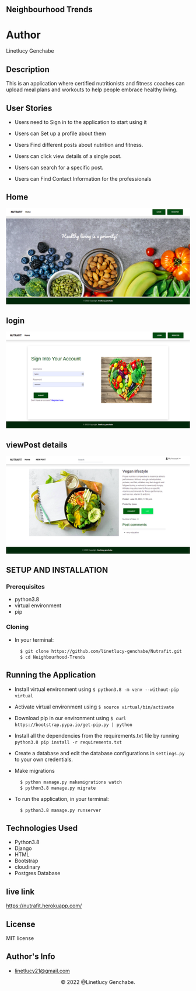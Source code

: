 ## Neighbourhood Trends
# Author
Linetlucy Genchabe

## Description
This is an application where certified nutritionists and fitness coaches can upload meal plans and workouts to help people embrace healthy living.


## User Stories

* Users need to Sign in to the application to start using it

* Users can Set up a profile about them 

* Users Find  different posts about nutrition and fitness.
* Users can click view details of a single post.

* Users can search for a specific post.

*  Users can Find Contact Information for the professionals





## Home 
![Home](./static/images/home.png)

## login
![Home](./static/images/login.png)

## viewPost details
![Home](./static/images/viewpost.png)




## SETUP AND INSTALLATION 
### Prerequisites
* python3.8
* virtual environment
* pip

### Cloning
* In your terminal:
        
        $ git clone https://github.com/linetlucy-genchabe/Nutrafit.git
        $ cd Neighbourhood-Trends

## Running the Application
* Install virtual environment using `$ python3.8 -m venv --without-pip virtual`
* Activate virtual environment using `$ source virtual/bin/activate`
* Download pip in our environment using `$ curl https://bootstrap.pypa.io/get-pip.py | python`
* Install all the dependencies from the requirements.txt file by running `python3.8 pip install -r requirements.txt`
* Create a database and edit the database configurations in `settings.py` to your own credentials.
* Make migrations

        $ python manage.py makemigrations watch
        $ python3.8 manage.py migrate 

* To run the application, in your terminal:

        $ python3.8 manage.py runserver


## Technologies Used
- Python3.8
- Django
- HTML
- Bootstrap
- cloudinary 
- Postgres Database


## live link 

https://nutrafit.herokuapp.com/

## License
MIT license


## Author's Info

* linetlucy21@gmail.com  

<p align = "center">
    &copy; 2022 @Linetlucy Genchabe.
</p>